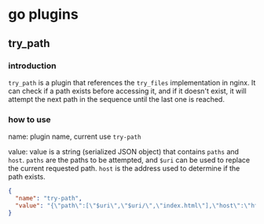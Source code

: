 # go plugins

## try_path

### introduction
`try_path` is a plugin that references the `try_files` implementation in nginx. It can check if a path exists before accessing it, and if it doesn't exist, it will attempt the next path in the sequence until the last one is reached.

### how to use

name: plugin name, current use `try-path`

value: value is a string (serialized JSON object) that contains `paths` and `host`. `paths` are the paths to be attempted, and `$uri` can be used to replace the current requested path. `host` is the address used to determine if the path exists.

```json
{
  "name": "try-path",
  "value": "{\"path\":[\"$uri\",\"$uri/\",\"index.html\"],\"host\":\"http://hostname\"}"
}
```
